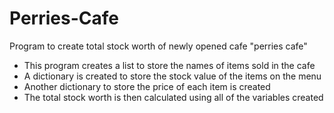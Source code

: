 # Perries-Cafe
Program to create total stock worth of newly opened cafe "perries cafe"
- This program creates a list to store the names of items sold in the cafe
- A dictionary is created to store the stock value of the items on the menu
- Another dictionary to store the price of each item is created
- The total stock worth is then calculated using all of the variables created
  
